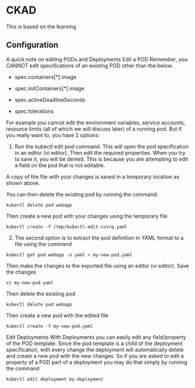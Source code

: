 # CKAD
This is based on the learning


## Configuration 

A quick note on editing PODs and Deployments
Edit a POD
Remember, you CANNOT edit specifications of an existing POD other than the below.

* spec.containers[*].image

* spec.initContainers[*].image

* spec.activeDeadlineSeconds

* spec.tolerations

For example you cannot edit the environment variables, service accounts, resource limits (all of which we will discuss later) of a running pod. But if you really want to, you have 2 options:

1. Run the kubectl edit pod <pod name> command.  This will open the pod specification in an editor (vi editor). Then edit the required properties. When you try to save it, you will be denied. This is because you are attempting to edit a field on the pod that is not editable.



A copy of the file with your changes is saved in a temporary location as shown above.

You can then delete the existing pod by running the command:

``kubectl delete pod webapp``



Then create a new pod with your changes using the temporary file

``kubectl create -f /tmp/kubectl-edit-ccvrq.yaml``



2. The second option is to extract the pod definition in YAML format to a file using the command

``kubectl get pod webapp -o yaml > my-new-pod.yaml``

Then make the changes to the exported file using an editor (vi editor). Save the changes

``vi my-new-pod.yaml``

Then delete the existing pod

``kubectl delete pod webapp``

Then create a new pod with the edited file

``kubectl create -f my-new-pod.yaml``



Edit Deployments
With Deployments you can easily edit any field/property of the POD template. Since the pod template is a child of the deployment specification,  with every change the deployment will automatically delete and create a new pod with the new changes. So if you are asked to edit a property of a POD part of a deployment you may do that simply by running the command

``kubectl edit deployment my-deployment``
